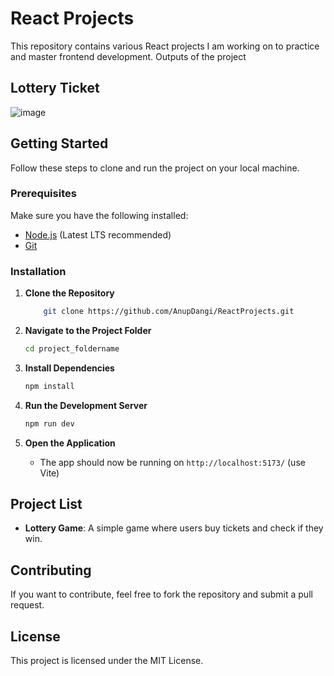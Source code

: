 # React Projects

This repository contains various React projects I am working on to practice and master frontend development.
Outputs of the project
## Lottery Ticket
![image](https://github.com/user-attachments/assets/30e1cffd-44a3-47fb-85a7-d9a49810d907)

## Getting Started

Follow these steps to clone and run the project on your local machine.

### Prerequisites
Make sure you have the following installed:
- [Node.js](https://nodejs.org/) (Latest LTS recommended)
- [Git](https://git-scm.com/)

### Installation

1. **Clone the Repository**
   ```sh
       git clone https://github.com/AnupDangi/ReactProjects.git
   ```

2. **Navigate to the Project Folder**
   ```sh
   cd project_foldername
   ```

3. **Install Dependencies**
   ```sh
   npm install
   ```

4. **Run the Development Server**
   ```sh
   npm run dev
   ```

5. **Open the Application**
   - The app should now be running on `http://localhost:5173/` (use Vite)

## Project List

- **Lottery Game**: A simple game where users buy tickets and check if they win.

## Contributing
If you want to contribute, feel free to fork the repository and submit a pull request.

## License
This project is licensed under the MIT License.


